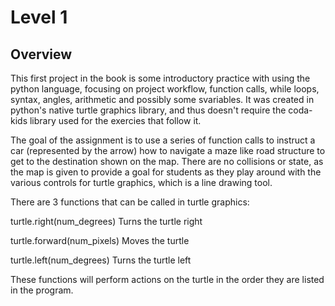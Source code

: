 # Level 1

## Overview

This first project in the book is some introductory practice with using the 
python language, focusing on project workflow, function calls, while loops, syntax, angles, arithmetic and possibly some svariables. It was created in python's native turtle graphics library, and thus doesn't require the coda-kids library used for the exercies that follow it.

The goal of the assignment is to use a series of function calls to instruct a car (represented by the arrow) how to navigate a maze like road structure to get to the destination shown on the map. There are no collisions or state, as the map is given to provide a goal for students as they play around with the various controls for turtle graphics, which is a line drawing tool.

There are 3 functions that can be called in turtle graphics:

turtle.right(num_degrees)
Turns the turtle right

turtle.forward(num_pixels)
Moves the turtle 

turtle.left(num_degrees)
Turns the turtle left

These functions will perform actions on the turtle in the order they are listed in the program.